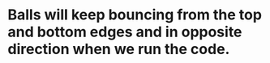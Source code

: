 # Balls will keep bouncing from the top and bottom edges and in opposite direction when we run the code.
